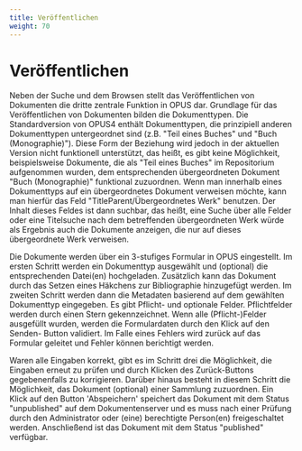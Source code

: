 ```yaml
---
title: Veröffentlichen
weight: 70
---
```


# Veröffentlichen

Neben der Suche und dem Browsen stellt das Veröffentlichen von Dokumenten die dritte zentrale Funktion in OPUS dar.
Grundlage für das Veröffentlichen von Dokumenten bilden die Dokumenttypen. Die Standardversion von OPUS4 enthält
Dokumenttypen, die prinzipiell anderen Dokumenttypen untergeordnet sind (z.B. "Teil eines Buches" und
"Buch (Monographie)"). Diese Form der Beziehung wird jedoch in der aktuellen Version nicht funktionell unterstützt,
das heißt, es gibt keine Möglichkeit, beispielsweise Dokumente, die als "Teil eines Buches" im Repositorium
aufgenommen wurden, dem entsprechenden übergeordneten Dokument "Buch (Monographie)" funktional zuzuordnen. Wenn man
innerhalb eines Dokumenttyps auf ein übergeordnetes Dokument verweisen möchte, kann man hierfür das Feld
"TitleParent/Übergeordnetes Werk" benutzen. Der Inhalt dieses Feldes ist dann suchbar, das heißt, eine Suche über
alle Felder oder eine Titelsuche nach dem betreffenden übergeordneten Werk würde als Ergebnis auch die Dokumente
anzeigen, die nur auf dieses übergeordnete Werk verweisen.

Die Dokumente werden über ein 3-stufiges Formular in OPUS eingestellt. Im ersten Schritt werden ein Dokumenttyp
ausgewählt und (optional) die entsprechenden Datei(en) hochgeladen. Zusätzlich kann das Dokument durch das Setzen
eines Häkchens zur Bibliographie hinzugefügt werden. Im zweiten Schritt werden dann die Metadaten basierend auf dem
gewählten Dokumenttyp eingegeben. Es gibt Pflicht- und optionale Felder. Pflichtfelder werden durch einen Stern
gekennzeichnet. Wenn alle (Pflicht-)Felder ausgefüllt wurden, werden die Formulardaten durch den Klick auf den
Senden- Button validiert. Im Falle eines Fehlers wird zurück auf das Formular geleitet und Fehler können berichtigt
werden.

Waren alle Eingaben korrekt, gibt es im Schritt drei die Möglichkeit, die Eingaben erneut zu prüfen und durch Klicken
des Zurück-Buttons gegebenenfalls zu korrigieren. Darüber hinaus besteht in diesem Schritt die Möglichkeit, das
Dokument (optional) einer Sammlung zuzuordnen. Ein Klick auf den Button 'Abspeichern' speichert das Dokument mit dem
Status "unpublished" auf dem Dokumentenserver und es muss nach einer Prüfung durch den Administrator oder (eine)
berechtigte Person(en) freigeschaltet werden. Anschließend ist das Dokument mit dem Status "published" verfügbar.
